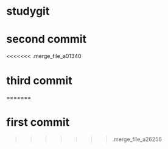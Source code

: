 # studygit
# second commit
<<<<<<< .merge_file_a01340
# third commit
=======
# first commit
>>>>>>> .merge_file_a26256
